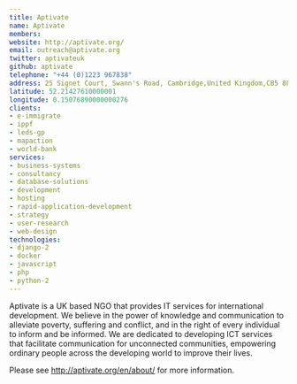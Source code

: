 ```yaml
---
title: Aptivate
name: Aptivate
members: 
website: http://aptivate.org/
email: outreach@aptivate.org
twitter: aptivateuk
github: aptivate
telephone: "+44 (0)1223 967838"
address: 25 Signet Court, Swann's Road, Cambridge,United Kingdom,CB5 8LA
latitude: 52.21427610000001
longitude: 0.15076890000000276
clients:
- e-immigrate
- ippf
- leds-gp
- mapaction
- world-bank
services:
- business-systems
- consultancy
- database-solutions
- development
- hosting
- rapid-application-development
- strategy
- user-research
- web-design
technologies:
- django-2
- docker
- javascript
- php
- python-2
---
```


Aptivate is a UK based NGO that provides IT services for international development. We believe in the power of knowledge and communication to alleviate poverty, suffering and conflict, and in the right of every individual to inform and be informed. We are dedicated to developing ICT services that facilitate communication for unconnected communities, empowering ordinary people across the developing world to improve their lives.

Please see http://aptivate.org/en/about/ for more information.